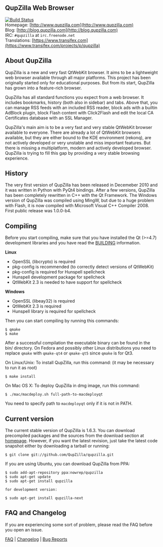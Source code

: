 QupZilla Web Browser
----------------------------------------------------------------------------------------

[![Build Status](https://travis-ci.org/QupZilla/qupzilla.png?branch=master)](https://travis-ci.org/QupZilla/qupzilla)  
Homepage: [http://www.qupzilla.com](http://www.qupzilla.com)  
Blog: [http://blog.qupzilla.com](http://blog.qupzilla.com)  
IRC: `#qupzilla` at `irc.freenode.net`  
Translations: [https://www.transifex.com](https://www.transifex.com/projects/p/qupzilla)

About QupZilla
----------------------------------------------------------------------------------------

QupZilla is a new and very fast QtWebKit browser. It aims to be a lightweight web browser
available through all major platforms. This project has been originally started only
for educational purposes. But from its start, QupZilla has grown into a feature-rich browser.

QupZilla has all standard functions you expect from a web browser. It includes bookmarks,
history (both also in sidebar) and tabs. Above that, you can manage RSS feeds with an included
RSS reader, block ads with a builtin AdBlock plugin, block Flash content with Click2Flash
and edit the local CA Certificates database with an SSL Manager.

QupZilla's main aim is to be a very fast and very stable QtWebKit browser available to everyone.
There are already a lot of QtWebKit browsers available, but they are either bound to the KDE
environment (rekonq), are not actively developed or very unstable and miss important
features. But there is missing a multiplatform, modern and actively developed browser. QupZilla
is trying to fill this gap by providing a very stable browsing experience.

History
----------------------------------------------------------------------------------------

The very first version of QupZilla has been released in Decemeber 2010 and it was written
in Python with PyQt4 bindings. After a few versions, QupZilla has been completely rewritten
in C++ with the Qt Framework. The Windows version of QupZilla was compiled using MingW, but due to
a huge problem with Flash, it is now compiled with Microsoft Visual C++ Compiler 2008.
First public release was 1.0.0-b4.

Compiling
----------------------------------------------------------------------------------------

Before you start compiling, make sure that you have installed the Qt (>=4.7) development libraries
and you have read the [BUILDING](https://github.com/QupZilla/qupzilla/blob/master/BUILDING) information.  

**Linux**  

 * OpenSSL (libcrypto) is required
 * pkg-config is recommended (to correctly detect versions of QtWebKit)
 * pkg-config is required for Hunspell spellcheck
 * Hunspell development package for spellcheck
 * QtWebKit 2.3 is needed to have support for spellcheck
 
**Windows**  
 * OpenSSL (libeay32) is required
 * QtWebKit 2.3 is required
 * Hunspell library is required for spellcheck

Then you can start compiling by running this commands:

    $ qmake
    $ make

After a successful compilation the executable binary can be found in the bin/ directory.
On Fedora and possibly other Linux distributions you need to replace `qmake` with `qmake-qt4` or `qmake-qt5` since `qmake` is for Qt3.

On Linux/Unix: To install QupZilla, run this command: (it may be necessary to run it as root)

    $ make install

On Mac OS X: To deploy QupZilla in dmg image, run this command:

    $ ./mac/macdeploy.sh full-path-to-macdeployqt

You need to specify path to `macdeployqt` only if it is not in PATH.

Current version
----------------------------------------------------------------------------------------

The current stable version of QupZilla is 1.6.3. You can download precompiled packages
and the sources from the download section at [homepage](http://www.qupzilla.com/download).
However, if you want the latest revision, just take the latest code snapshot either by
downloading a tarball or running:

    $ git clone git://github.com/QupZilla/qupzilla.git

If you are using Ubuntu, you can download QupZilla from PPA:

    $ sudo add-apt-repository ppa:nowrep/qupzilla
    $ sudo apt-get update
    $ sudo apt-get install qupzilla

    for development version:

    $ sudo apt-get install qupzilla-next

FAQ and Changelog
----------------------------------------------------------------------------------------

If you are experiencing some sort of problem, please read the FAQ before you open an issue.

[FAQ](https://github.com/QupZilla/qupzilla/wiki/FAQ) | [Changelog](https://github.com/QupZilla/qupzilla/blob/master/CHANGELOG) | [Bug Reports](https://github.com/QupZilla/qupzilla/wiki/Bug-Reports)
